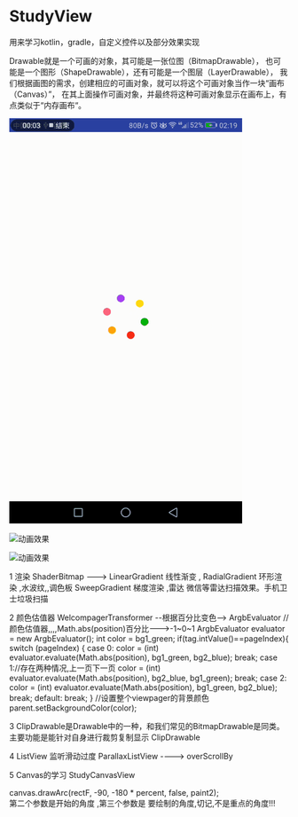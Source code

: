 # StudyView
用来学习kotlin，gradle，自定义控件以及部分效果实现

Drawable就是一个可画的对象，其可能是一张位图（BitmapDrawable），
也可能是一个图形（ShapeDrawable），还有可能是一个图层（LayerDrawable），
我们根据画图的需求，创建相应的可画对象，就可以将这个可画对象当作一块“画布（Canvas）”，
在其上面操作可画对象，并最终将这种可画对象显示在画布上，有点类似于“内存画布“。


![动画效果](https://github.com/DjTenacity/StudyView/blob/master/app/src/main/img/BO3N5.gif)

![动画效果](https://github.com/DjTenacity/StudyView/blob/master/app/src/main/img/animation.gif)

![动画效果](https://github.com/DjTenacity/StudyView/blob/master/app/src/main/img/myView.gif)




1 渲染   ShaderBitmap --->
    LinearGradient  线性渐变 ,
      RadialGradient   环形渲染   ,水波纹,,调色板
        SweepGradient   梯度渲染    ,雷达  微信等雷达扫描效果。手机卫士垃圾扫描

2 颜色估值器 WelcompagerTransformer --根据百分比变色--> ArgbEvaluator
            //颜色估值器,,,,Math.abs(position)百分比--->-1~0~1
    		ArgbEvaluator evaluator = new ArgbEvaluator();
    		int color = bg1_green;
    		if(tag.intValue()==pageIndex){
    			switch (pageIndex) {
    				case 0:
    					color = (int) evaluator.evaluate(Math.abs(position), bg1_green, bg2_blue);
    					break;
    				case 1://存在两种情况,上一页下一页
    					color = (int) evaluator.evaluate(Math.abs(position), bg2_blue, bg1_green);
    					break;
    				case 2:
    					color = (int) evaluator.evaluate(Math.abs(position), bg1_green, bg2_blue);
    					break;
    				default:
    					break;
    			}
    			//设置整个viewpager的背景颜色
    			parent.setBackgroundColor(color);

 3 ClipDrawable是Drawable中的一种，和我们常见的BitmapDrawable是同类。主要功能是能针对自身进行裁剪复制显示 ClipDrawable


 4  ListView 监听滑动过度    ParallaxListView ----> overScrollBy


 5  Canvas的学习    StudyCanvasView
 
   canvas.drawArc(rectF, -90, -180 * percent, false, paint2);  
    第二个参数是开始的角度 ,第三个参数是 要绘制的角度,切记,不是重点的角度!!!
